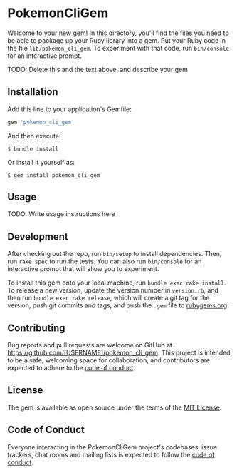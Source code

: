 # PokemonCliGem

Welcome to your new gem! In this directory, you'll find the files you need to be able to package up your Ruby library into a gem. Put your Ruby code in the file `lib/pokemon_cli_gem`. To experiment with that code, run `bin/console` for an interactive prompt.

TODO: Delete this and the text above, and describe your gem

## Installation

Add this line to your application's Gemfile:

```ruby
gem 'pokemon_cli_gem'
```

And then execute:

    $ bundle install

Or install it yourself as:

    $ gem install pokemon_cli_gem

## Usage

TODO: Write usage instructions here

## Development

After checking out the repo, run `bin/setup` to install dependencies. Then, run `rake spec` to run the tests. You can also run `bin/console` for an interactive prompt that will allow you to experiment.

To install this gem onto your local machine, run `bundle exec rake install`. To release a new version, update the version number in `version.rb`, and then run `bundle exec rake release`, which will create a git tag for the version, push git commits and tags, and push the `.gem` file to [rubygems.org](https://rubygems.org).

## Contributing

Bug reports and pull requests are welcome on GitHub at https://github.com/[USERNAME]/pokemon_cli_gem. This project is intended to be a safe, welcoming space for collaboration, and contributors are expected to adhere to the [code of conduct](https://github.com/[USERNAME]/pokemon_cli_gem/blob/master/CODE_OF_CONDUCT.md).


## License

The gem is available as open source under the terms of the [MIT License](https://opensource.org/licenses/MIT).

## Code of Conduct

Everyone interacting in the PokemonCliGem project's codebases, issue trackers, chat rooms and mailing lists is expected to follow the [code of conduct](https://github.com/[USERNAME]/pokemon_cli_gem/blob/master/CODE_OF_CONDUCT.md).
